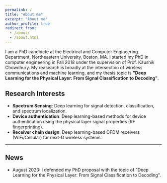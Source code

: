```yaml
---
permalink: /
title: "About me"
excerpt: "About me"
author_profile: true
redirect_from: 
  - /about/
  - /about.html
---
```


I am a PhD candidate at the Electrical and Computer Engineering Department, Northeastern University, Boston, MA. I started my PhD in computer engineering in Fall 2018 under the supervision of Prof. Kaushik Chowdhury. My reasearch is broadly at the intersection of wireless communications and machine learning, and my thesis topic is **"Deep Learning for the Physical Layer: From Signal Classification to Decoding"**.  

## Research Interests 
- **Spectrum Sensing**: Deep learning for signal detection, classification, and spectrum localization.
- **Device authentication**: Deep learning-based methods for device authentication using the physical layer signal properties (RF fingerprinting).
- **Receiver chain design**: Deep learning-based OFDM receivers (WiFi/Cellular) for next-G wireless systems.

------------------------------------------------------

## News
- August 2023: I defended my PhD proposal with the topic of "Deep Learning for the Physical Layer: From Signal Classification to Decoding".
